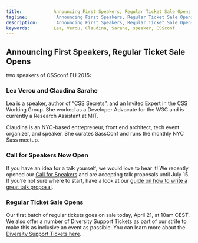 ```yaml
---
title:            Announcing First Speakers, Regular Ticket Sale Opens
tagline:          'Announcing First Speakers, Regular Ticket Sale Opens'
description:      'Announcing First Speakers, Regular Ticket Sale Opens'
keywords:         Lea, Verou, Claudina, Sarahe, speaker, CSSconf
---
```



<h2>Announcing First Speakers, Regular Ticket Sale Opens</h2>
two speakers of CSSconf EU 2015:</p>

<h3>Lea Verou and Claudina Sarahe</h3>

<p>Lea is a speaker, author of “CSS Secrets”, and an Invited Expert in the CSS Working Group. She worked as a Developer Advocate for the W3C and is currently a Research Assistant at MIT.</p>

<p>Claudina is an NYC-based entrepreneur, front end architect, tech event organizer, and speaker. She curates SassConf and runs the monthly NYC Sass meetup.</p>


<h3>Call for Speakers Now Open</h3>
<p>If you have an idea for a talk yourself, we would love to hear it! We recently opened our <a href="/call-for-speakers/">Call for Speakers</a> and are accepting talk proposals until July 15. If you’re not sure where to start, have a look at our <a href="http://2014.cssconf.eu/news/how-to-write-a-great-talk-proposal-for-a-tech">guide on how to write a great talk proposal</a>.</p>

<h3>Regular Ticket Sale Opens</h3>
<p>Our first batch of regular tickets goes on sale today, April 21, at 10am CEST. We also offer a number of Diversity Support Tickets as part of our strife to make this as inclusive an event as possible. You can learn more about the <a href="/diversity-support-tickets/">Diversity Support Tickets here</a>.</p>

